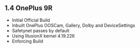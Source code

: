 ## 1.4 OnePlus 9R

- Initial Official Build
- Inbuilt OnePlus OOSCam, Gallery, Dolby and DeviceSettings
- Safetynet passes by default
- Using IllusionX kernel 4.19.226
- Enforcing Build
